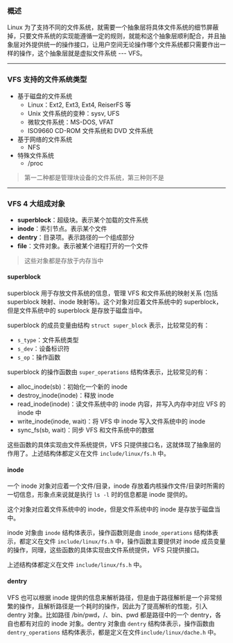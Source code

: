 ### 概述

Linux 为了支持不同的文件系统，就需要一个抽象层将具体文件系统的细节屏蔽掉，只要文件系统的实现能遵循一定的规则，就能和这个抽象层顺利配合，并且抽象层对外提供统一的操作接口，让用户空间无论操作哪个文件系统都只需要作出一样的操作，这个抽象层就是虚拟文件系统 --- VFS。

---

### VFS 支持的文件系统类型

- 基于磁盘的文件系统
  - Linux：Ext2, Ext3, Ext4, ReiserFS 等
  - Unix 文件系统的变种：sysv, UFS
  - 微软文件系统：MS-DOS, VFAT
  - ISO9660 CD-ROM 文件系统和 DVD 文件系统
- 基于网络的文件系统
  - NFS
- 特殊文件系统
  - /proc

> 第一二种都是管理块设备的文件系统，第三种则不是

---

### VFS 4 大组成对象

- **superblock**：超级块。表示某个加载的文件系统
- **inode**：索引节点。表示某个文件
- **dentry**：目录项。表示路径的一个组成部分
- **file**：文件对象。表示被某个进程打开的一个文件

> 这些对象都是存放于内存当中

#### superblock

superblock 用于存放文件系统的信息，管理 VFS 和文件系统的映射关系 (包括 superblock 映射、inode 映射等)。这个对象对应着文件系统中的 superblock，但是文件系统中的 superblock 是存放于磁盘当中。

superblock 的成员变量由结构 `struct super_block` 表示，比较常见的有：

- `s_type`：文件系统类型
- `s_dev`：设备标识符
- `s_op`：操作函数

superblock 的操作函数由 `super_operations` 结构体表示，比较常见的有：

- alloc_inode(sb)：初始化一个新的 inode
- destroy_inode(inode)：释放 inode
- read_inode(inode)：读文件系统中的 inode 内容，并写入内存中对应 VFS 的 inode 中
- write_inode(inode, wait)：将 VFS 中 inode 写入文件系统中的 inode
- sync_fs(sb, wait)：同步 VFS 和文件系统中的数据

这些函数的具体实现由文件系统提供，VFS 只提供接口名，这就体现了抽象层的作用了。上述结构体都定义在文件 `include/linux/fs.h` 中。

#### inode

一个 inode 对象对应着一个文件/目录，inode 存放着内核操作文件/目录时所需的一切信息，形象点来说就是执行 `ls -l` 时的信息都是 inode 提供的。

这个对象对应着文件系统中的 inode，但是文件系统中的 inode 是存放于磁盘当中。

inode 对象由 `inode` 结构体表示，操作函数则是由 `inode_operations` 结构体表示，都定义在文件 `include/linux/fs.h` 中，操作函数主要提供对 inode 成员变量的操作，同理，这些函数的具体实现由文件系统提供，VFS 只提供接口。

上述结构体都定义在文件 `include/linux/fs.h` 中。

#### dentry

VFS 也可以根据 inode 提供的信息来解析路径，但是由于路径解析是一个非常频繁的操作，且解析路径是一个耗时的操作，因此为了提高解析的性能，引入 dentry 对象。比如路径 /bin/pwd，/、bin、pwd 都是路径中的一个 dentry，各自也都有对应的 inode 对象。dentry 对象由 `dentry` 结构体表示，操作函数由 `dentry_operations` 结构体表示，都是定义在文件`include/linux/dache.h` 中。









